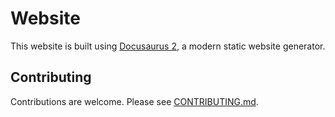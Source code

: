 # Website

This website is built using [Docusaurus 2](https://docusaurus.io/), a modern static website generator.

## Contributing

Contributions are welcome. Please see [CONTRIBUTING.md](CONTRIBUTING.md).

<a href="https://github.com/Recedivies/leetcode/graphs/contributors"></a>
